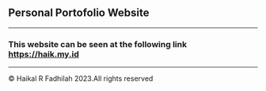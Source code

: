 <h2><b>Personal Portofolio Website</b></h2>
<hr>
<h3>This website can be seen at the following link <a href="https://haik.my.id">https://haik.my.id</a></h3>
<hr>
<p>© Haikal R Fadhilah 2023.All rights reserved</p>
